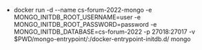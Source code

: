 - docker run -d --name cs-forum-2022-mongo -e MONGO_INITDB_ROOT_USERNAME=user -e MONGO_INITDB_ROOT_PASSWORD=password -e MONGO_INITDB_DATABASE=cs-forum-2022 -p 27018:27017 -v $PWD/mongo-entrypoint/:/docker-entrypoint-initdb.d/ mongo
